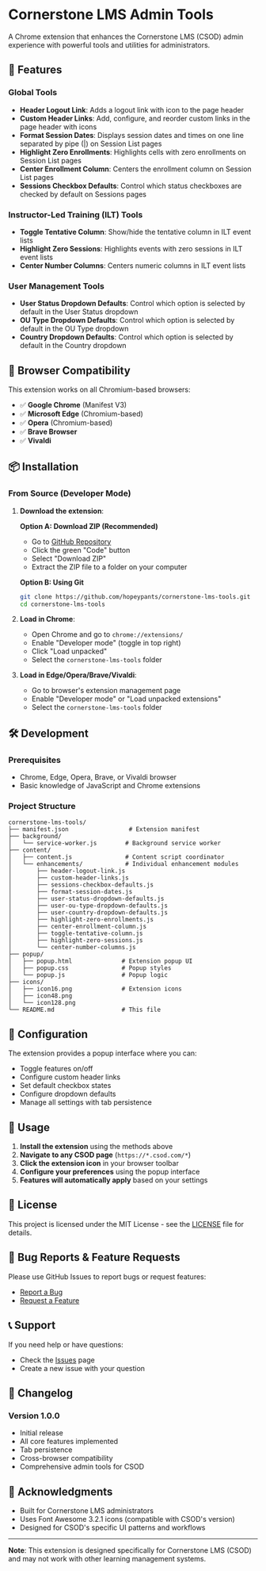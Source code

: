 # Cornerstone LMS Admin Tools

A Chrome extension that enhances the Cornerstone LMS (CSOD) admin experience with powerful tools and utilities for administrators.

## 🚀 Features

### Global Tools
- **Header Logout Link**: Adds a logout link with icon to the page header
- **Custom Header Links**: Add, configure, and reorder custom links in the page header with icons
- **Format Session Dates**: Displays session dates and times on one line separated by pipe (|) on Session List pages
- **Highlight Zero Enrollments**: Highlights cells with zero enrollments on Session List pages
- **Center Enrollment Column**: Centers the enrollment column on Session List pages
- **Sessions Checkbox Defaults**: Control which status checkboxes are checked by default on Sessions pages

### Instructor-Led Training (ILT) Tools
- **Toggle Tentative Column**: Show/hide the tentative column in ILT event lists
- **Highlight Zero Sessions**: Highlights events with zero sessions in ILT event lists
- **Center Number Columns**: Centers numeric columns in ILT event lists

### User Management Tools
- **User Status Dropdown Defaults**: Control which option is selected by default in the User Status dropdown
- **OU Type Dropdown Defaults**: Control which option is selected by default in the OU Type dropdown
- **Country Dropdown Defaults**: Control which option is selected by default in the Country dropdown

## 🎯 Browser Compatibility

This extension works on all Chromium-based browsers:
- ✅ **Google Chrome** (Manifest V3)
- ✅ **Microsoft Edge** (Chromium-based)
- ✅ **Opera** (Chromium-based)
- ✅ **Brave Browser**
- ✅ **Vivaldi**

## 📦 Installation

### From Source (Developer Mode)

1. **Download the extension**:
   
   **Option A: Download ZIP (Recommended)**
   - Go to [GitHub Repository](https://github.com/hopeypants/cornerstone-lms-tools)
   - Click the green "Code" button
   - Select "Download ZIP"
   - Extract the ZIP file to a folder on your computer
   
   **Option B: Using Git**
   ```bash
   git clone https://github.com/hopeypants/cornerstone-lms-tools.git
   cd cornerstone-lms-tools
   ```

2. **Load in Chrome**:
   - Open Chrome and go to `chrome://extensions/`
   - Enable "Developer mode" (toggle in top right)
   - Click "Load unpacked"
   - Select the `cornerstone-lms-tools` folder

3. **Load in Edge/Opera/Brave/Vivaldi**:
   - Go to browser's extension management page
   - Enable "Developer mode" or "Load unpacked extensions"
   - Select the `cornerstone-lms-tools` folder

## 🛠️ Development

### Prerequisites
- Chrome, Edge, Opera, Brave, or Vivaldi browser
- Basic knowledge of JavaScript and Chrome extensions

### Project Structure
```
cornerstone-lms-tools/
├── manifest.json                 # Extension manifest
├── background/
│   └── service-worker.js        # Background service worker
├── content/
│   ├── content.js               # Content script coordinator
│   └── enhancements/            # Individual enhancement modules
│       ├── header-logout-link.js
│       ├── custom-header-links.js
│       ├── sessions-checkbox-defaults.js
│       ├── format-session-dates.js
│       ├── user-status-dropdown-defaults.js
│       ├── user-ou-type-dropdown-defaults.js
│       ├── user-country-dropdown-defaults.js
│       ├── highlight-zero-enrollments.js
│       ├── center-enrollment-column.js
│       ├── toggle-tentative-column.js
│       ├── highlight-zero-sessions.js
│       └── center-number-columns.js
├── popup/
│   ├── popup.html              # Extension popup UI
│   ├── popup.css               # Popup styles
│   └── popup.js                # Popup logic
├── icons/
│   ├── icon16.png              # Extension icons
│   ├── icon48.png
│   └── icon128.png
└── README.md                   # This file
```

## 🔧 Configuration

The extension provides a popup interface where you can:
- Toggle features on/off
- Configure custom header links
- Set default checkbox states
- Configure dropdown defaults
- Manage all settings with tab persistence

## 📝 Usage

1. **Install the extension** using the methods above
2. **Navigate to any CSOD page** (`https://*.csod.com/*`)
3. **Click the extension icon** in your browser toolbar
4. **Configure your preferences** using the popup interface
5. **Features will automatically apply** based on your settings

## 📄 License

This project is licensed under the MIT License - see the [LICENSE](LICENSE) file for details.

## 🐛 Bug Reports & Feature Requests

Please use GitHub Issues to report bugs or request features:
- [Report a Bug](https://github.com/hopeypants/cornerstone-lms-tools/issues)
- [Request a Feature](https://github.com/hopeypants/cornerstone-lms-tools/issues)

## 📞 Support

If you need help or have questions:
- Check the [Issues](https://github.com/hopeypants/cornerstone-lms-tools/issues) page
- Create a new issue with your question

## 🔄 Changelog

### Version 1.0.0
- Initial release
- All core features implemented
- Tab persistence
- Cross-browser compatibility
- Comprehensive admin tools for CSOD

## 🙏 Acknowledgments

- Built for Cornerstone LMS administrators
- Uses Font Awesome 3.2.1 icons (compatible with CSOD's version)
- Designed for CSOD's specific UI patterns and workflows

---

**Note**: This extension is designed specifically for Cornerstone LMS (CSOD) and may not work with other learning management systems.
